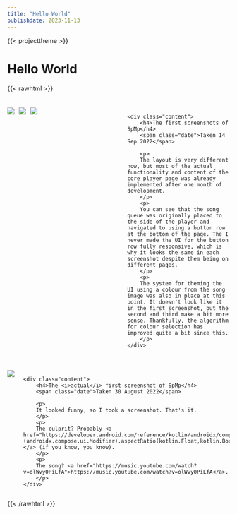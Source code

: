```yaml
---
title: "Hello World"
publishdate: 2023-11-13
---
```


{{< projecttheme >}}

# Hello World

{{< rawhtml >}}

<style>
    
.row {
    display: flex;
    gap: 20px;
    margin-top: 35px;

    .content {
        margin-right: auto;

        .date {
            font-size: 0.75em;
            opacity: 75%;
        }
    }

    img {
        max-height: 500px;
        margin: 0;
    }

    .images {
        gap: 10px;
        display: flex;
        overflow-x: scroll;
        min-width: 50%;
    }
}

</style>

<div class="row">
    <div class="images">
        <img src="/projects/spmp/journey/0.png">
        <img src="/projects/spmp/journey/1.png">
        <img src="/projects/spmp/journey/2.png">
    </div>

    <div class="content">
        <h4>The first screenshots of SpMp</h4>
        <span class="date">Taken 14 Sep 2022</span>
        
        <p>
        The layout is very different now, but most of the actual functionality and content of the core player page was already implemented after one month of development.
        </p>
        <p>
        You can see that the song queue was originally placed to the side of the player and navigated to using a button row at the bottom of the page. The I never made the UI for the button row fully responsive, which is why it looks the same in each screenshot despite them being on different pages.
        </p>
        <p>
        The system for theming the UI using a colour from the song image was also in place at this point. It doesn't look like it in the first screenshot, but the second and third make a bit more sense. Thankfully, the algorithm for colour selection has improved quite a bit since this.
        </p>
    </div>
</div>

<div class="row">
    <img src="/projects/spmp/journey/-1.png" class="image">

    <div class="content">
        <h4>The <i>actual</i> first screenshot of SpMp</h4>
        <span class="date">Taken 30 August 2022</span>
        
        <p>
        It looked funny, so I took a screenshot. That's it.
        </p>
        <p>
        The culprit? Probably <a href="https://developer.android.com/reference/kotlin/androidx/compose/ui/Modifier#(androidx.compose.ui.Modifier).aspectRatio(kotlin.Float,kotlin.Boolean)">aspectRatio()</a> (if you know, you know).
        </p>
        <p>
        The song? <a href="https://music.youtube.com/watch?v=olWvy0PiLfA">https://music.youtube.com/watch?v=olWvy0PiLfA</a>.
        </p>
    </div>
</div>

{{< /rawhtml >}}
